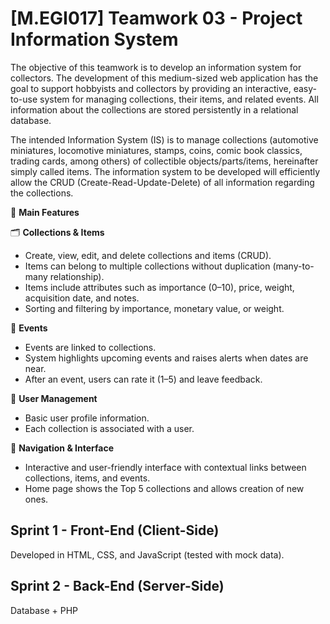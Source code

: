 # [M.EGI017] Teamwork 03 - Project Information System

The objective of this teamwork is to develop an information system for collectors. The development of this medium-sized web application has the goal to support hobbyists and collectors by providing an interactive, easy-to-use system for managing collections, their items, and related events.
All information about the collections are stored persistently in a relational database. 

The intended Information System (IS) is to manage collections (automotive miniatures, locomotive miniatures, stamps, coins, comic book classics, trading cards, among others) of collectible objects/parts/items, hereinafter simply called items. The information system to be developed will efficiently allow the CRUD (Create-Read-Update-Delete) of all information regarding the collections.

📌 **Main Features**

🗂️ **Collections & Items**
* Create, view, edit, and delete collections and items (CRUD).
* Items can belong to multiple collections without duplication (many-to-many relationship).
* Items include attributes such as importance (0–10), price, weight, acquisition date, and notes.
* Sorting and filtering by importance, monetary value, or weight.

📅 **Events**
* Events are linked to collections.
* System highlights upcoming events and raises alerts when dates are near.
* After an event, users can rate it (1–5) and leave feedback.

👤 **User Management**
* Basic user profile information.
* Each collection is associated with a user.

🧭 **Navigation & Interface**
* Interactive and user-friendly interface with contextual links between collections, items, and events.
* Home page shows the Top 5 collections and allows creation of new ones.

## Sprint 1 - Front-End (Client-Side)
Developed in HTML, CSS, and JavaScript (tested with mock data).

## Sprint 2 - Back-End (Server-Side)
Database + PHP

